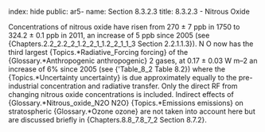 index: hide
public: ar5-
name: Section 8.3.2.3
title: 8.3.2.3 - Nitrous Oxide

Concentrations of nitrous oxide have risen from 270 ± 7 ppb in 1750 to 324.2 ± 0.1 ppb in 2011, an increase of 5 ppb since 2005 (see {Chapters.2.2_2.2_2_1.2_2_1_1.2_2_1_1_3 Section 2.2.1.1.3}). N O now has the third largest {Topics.*Radiative_Forcing forcing} of the {Glossary.*Anthropogenic anthropogenic} 2 gases, at 0.17 ± 0.03 W m–2 an increase of 6% since 2005 (see {'Table_8_2 Table 8.2}) where the {Topics.*Uncertainty uncertainty} is due approximately equally to the pre-industrial concentration and radiative transfer. Only the direct RF from changing nitrous oxide concentrations is included. Indirect effects of {Glossary.*Nitrous_oxide_N2O N2O} {Topics.*Emissions emissions} on stratospheric {Glossary.*Ozone ozone} are not taken into account here but are discussed briefly in {Chapters.8.8_7.8_7_2 Section 8.7.2}.
